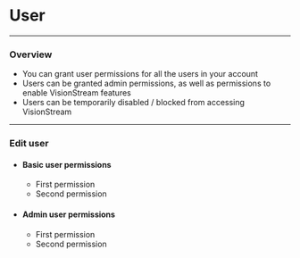 # User

---

### Overview

* You can grant user permissions for all the users in your account
* Users can be granted admin permissions, as well as permissions to enable VisionStream features
* Users can be temporarily disabled / blocked from accessing VisionStream

---

### Edit user

- #### Basic user permissions

    - First permission
    - Second permission

- #### Admin user permissions

    - First permission
    - Second permission